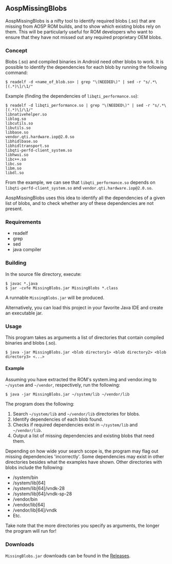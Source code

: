 AospMissingBlobs
----------------

AospMissingBlobs is a nifty tool to identify required blobs (.so) that are missing from AOSP ROM builds,
and to show which existing blobs rely on them. This will be particularly useful for ROM developers who 
want to ensure that they have not missed out any required proprietary OEM blobs.

### Concept
Blobs (.so) and compiled binaries in Android need other blobs to work. It is possible to identify the
dependencies for each blob by running the following command:

```
$ readelf -d <name_of_blob.so> | grep "\(NEEDED\)" | sed -r "s/.*\[(.*)\]/\1/"
```

Example (finding the dependencies of `libqti_performance.so`):
```
$ readelf -d libqti_performance.so | grep "\(NEEDED\)" | sed -r "s/.*\[(.*)\]/\1/"
libnativehelper.so
liblog.so
libcutils.so
libutils.so
libbase.so
vendor.qti.hardware.iop@2.0.so
libhidlbase.so
libhidltransport.so
libqti-perfd-client_system.so
libhwui.so
libc++.so
libc.so
libm.so
libdl.so
```

From the example, we can see that `libqti_performance.so` depends on `libqti-perfd-client_system.so`
and `vendor.qti.hardware.iop@2.0.so`.

AospMissingBlobs uses this idea to identify all the dependencies of a given list of blobs, and to
check whether any of these dependencies are not present.

### Requirements
- readelf
- grep
- sed
- java compiler

### Building
In the source file directory, execute:
```
$ javac *.java
$ jar -cvfe MissingBlobs.jar MissingBlobs *.class
```

A runnable `MissingBlobs.jar` will be produced.

Alternatively, you can load this project in your favorite Java IDE and create an executable jar.

### Usage
This program takes as arguments a list of directories that contain compiled binaries and blobs (.so).

```
$ java -jar MissingBlobs.jar <blob directory1> <blob directory2> <blob directory3> <...>
```

#### Example
Assuming you have extracted the ROM's system.img and vendor.img to `~/system` and `~/vendor`, respectively, run the following:

```
$ java -jar MissingBlobs.jar ~/system/lib ~/vendor/lib
```

The program does the following:
1. Search `~/system/lib` and `~/vendor/lib` directories for blobs.
2. Identify dependencies of each blob found.
3. Checks if required dependencies exist in `~/system/lib` and `~/vendor/lib`.
4. Output a list of missing dependencies and existing blobs that need them.

Depending on how wide your search scope is, the program may flag out missing dependencies 'incorrectly'.
Some dependencies may exist in other directories besides what the examples have shown.
Other directories with blobs include the following:
- /system/bin
- /system/lib[64]
- /system/lib[64]/vndk-28
- /system/lib[64]/vndk-sp-28
- /vendor/bin
- /vendor/lib[64]
- /vendor/lib[64]/vndk
- Etc.

Take note that the more directories you specify as arguments, the longer the program will run for!

### Downloads
`MissingBlobs.jar` downloads can be found in the [Releases](https://github.com/joshuous/AospMissingBlobs/releases).
